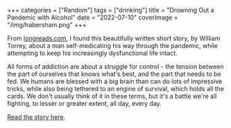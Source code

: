 +++
categories = ["Random"]
tags = ["drinking"]
title = "Drowning Out a Pandemic with Alcohol"
date = "2022-07-10"
coverImage = "/img/habersham.png"
+++

From <a href="https://longreads.com" target="_blank">longreads.com</a>, I found this beautifully written short story, by William Torrey, about a man self-medicating his way through the pandemic, while attempting to keep his increasingly dysfunctional life intact. 

<!--more-->

All forms of addiction are about a struggle for control - the tension between the part of ourselves that knows what's best, and the part that needs to be fed. We humans are blessed with a big brain than can do lots of impressive tricks, while also being tethered to an engine of survival, which holds all the cards. We don't usually think of it in these terms, but it's a battle we're all fighting, to lesser or greater extent, all day, every day.

<a href="https://longreads.com/2022/05/03/down-and-out-in-habersham/" target="_blank">Read the story here</a>.
